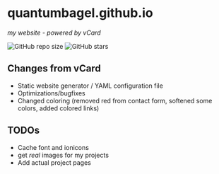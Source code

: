 # quantumbagel.github.io

*my website - powered by vCard*

![GitHub repo size](https://img.shields.io/github/repo-size/quantumbagel/quantumbagel.github.io)
![GitHub stars](https://img.shields.io/github/stars/quantumbagel/quantumbagel.github.io?style=social)

## Changes from vCard


- Static website generator / YAML configuration file
- Optimizations/bugfixes
- Changed coloring (removed red from contact form, softened some colors, added colored links)


## TODOs

- Cache font and ionicons
- get *real* images for my projects
- Add actual project pages


